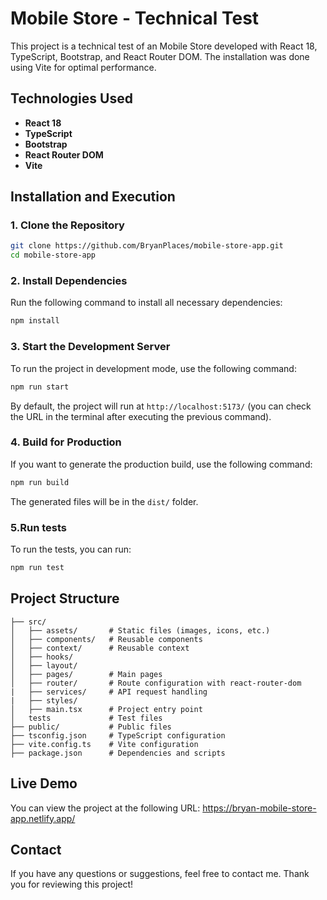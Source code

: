 # Mobile Store - Technical Test

This project is a technical test of an Mobile Store developed with React 18, TypeScript, Bootstrap, and React Router DOM. The installation was done using Vite for optimal performance.

## Technologies Used

- **React 18**
- **TypeScript**
- **Bootstrap**
- **React Router DOM**
- **Vite**

## Installation and Execution

### 1. Clone the Repository

```bash
git clone https://github.com/BryanPlaces/mobile-store-app.git
cd mobile-store-app
```

### 2. Install Dependencies

Run the following command to install all necessary dependencies:

```bash
npm install
```

### 3. Start the Development Server

To run the project in development mode, use the following command:

```bash
npm run start
```

By default, the project will run at `http://localhost:5173/` (you can check the URL in the terminal after executing the previous command).

### 4. Build for Production

If you want to generate the production build, use the following command:

```bash
npm run build
```

The generated files will be in the `dist/` folder.

### 5.Run tests

To run the tests, you can run:

```bash
npm run test
```

## Project Structure

```
├── src/
│   ├── assets/       # Static files (images, icons, etc.)
│   ├── components/   # Reusable components
│   ├── context/      # Reusable context
│   ├── hooks/
│   ├── layout/
│   ├── pages/        # Main pages
│   ├── router/       # Route configuration with react-router-dom
|   ├── services/     # API request handling
|   ├── styles/
│   ├── main.tsx      # Project entry point
│   tests             # Test files
├── public/           # Public files
├── tsconfig.json     # TypeScript configuration
├── vite.config.ts    # Vite configuration
├── package.json      # Dependencies and scripts
```

## Live Demo

You can view the project at the following URL: https://bryan-mobile-store-app.netlify.app/

## Contact

If you have any questions or suggestions, feel free to contact me. Thank you for reviewing this project!

